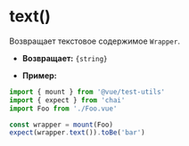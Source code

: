 # text()

Возвращает текстовое содержимое `Wrapper`.

- **Возвращает:** `{string}`

- **Пример:**

```js
import { mount } from '@vue/test-utils'
import { expect } from 'chai'
import Foo from './Foo.vue'

const wrapper = mount(Foo)
expect(wrapper.text()).toBe('bar')
```
